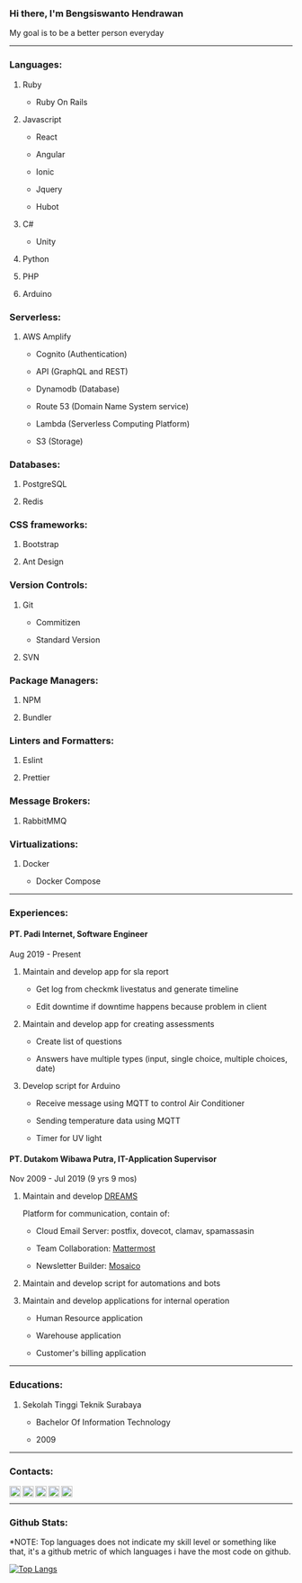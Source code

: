 ### Hi there, I'm Bengsiswanto Hendrawan

My goal is to be a better person everyday

---

### Languages:

1. Ruby

   - Ruby On Rails

1. Javascript

   - React

   - Angular

   - Ionic

   - Jquery

   - Hubot

1. C#

   - Unity

1. Python

1. PHP

1. Arduino

<!-- <img height="20" src="https://raw.githubusercontent.com/github/explore/80688e429a7d4ef2fca1e82350fe8e3517d3494d/topics/ruby/ruby.png">  -->
<!-- <img height="20" src="https://raw.githubusercontent.com/github/explore/80688e429a7d4ef2fca1e82350fe8e3517d3494d/topics/javascript/javascript.png"> -->
<!-- <img height="20" src="https://raw.githubusercontent.com/github/explore/80688e429a7d4ef2fca1e82350fe8e3517d3494d/topics/csharp/csharp.png"> -->
<!-- <img height="20" src="https://raw.githubusercontent.com/github/explore/80688e429a7d4ef2fca1e82350fe8e3517d3494d/topics/python/python.png"> -->
<!-- <img height="20" src="https://raw.githubusercontent.com/github/explore/80688e429a7d4ef2fca1e82350fe8e3517d3494d/topics/php/php.png"> -->
<!-- <img height="20" src="https://raw.githubusercontent.com/github/explore/80688e429a7d4ef2fca1e82350fe8e3517d3494d/topics/arduino/arduino.png"> -->

### Serverless:

1. AWS Amplify

   - Cognito (Authentication)

   - API (GraphQL and REST)

   - Dynamodb (Database)

   - Route 53 (Domain Name System service)

   - Lambda (Serverless Computing Platform)

   - S3 (Storage)

### Databases:

1. PostgreSQL

1. Redis

### CSS frameworks:

1. Bootstrap

1. Ant Design

### Version Controls:

1. Git

   - Commitizen

   - Standard Version

1. SVN

### Package Managers:

1. NPM

1. Bundler

### Linters and Formatters:

1. Eslint

1. Prettier

### Message Brokers:

1. RabbitMMQ

### Virtualizations:

1. Docker

   - Docker Compose

---

### Experiences:

#### **PT. Padi Internet**, Software Engineer

Aug 2019 - Present

1. Maintain and develop app for sla report

   - Get log from checkmk livestatus and generate timeline

   - Edit downtime if downtime happens because problem in client

1. Maintain and develop app for creating assessments

   - Create list of questions

   - Answers have multiple types (input, single choice, multiple choices, date)

1. Develop script for Arduino

   - Receive message using MQTT to control Air Conditioner

   - Sending temperature data using MQTT

   - Timer for UV light

#### **PT. Dutakom Wibawa Putra**, IT-Application Supervisor

Nov 2009 - Jul 2019 (9 yrs 9 mos)

1. Maintain and develop [DREAMS][dreams]

   Platform for communication, contain of:

   - Cloud Email Server: postfix, dovecot, clamav, spamassasin

   - Team Collaboration: [Mattermost][mattermost]

   - Newsletter Builder: [Mosaico][mosaico]

1. Maintain and develop script for automations and bots

1. Maintain and develop applications for internal operation

   - Human Resource application

   - Warehouse application

   - Customer's billing application

---

### Educations:

1. Sekolah Tinggi Teknik Surabaya

   - Bachelor Of Information Technology

   - 2009

---

### Contacts:

[<img align="left" alt="bengsiswantoh | Mail" width="20px" src="https://cdn.jsdelivr.net/npm/simple-icons@v3/icons/gmail.svg" />][mail]
[<img align="left" alt="bengsiswanto | Github" width="20px" src="https://cdn.jsdelivr.net/npm/simple-icons@v3/icons/github.svg" />][github]
[<img align="left" alt="bengsiswantoh | LinkedIn" width="20px" src="https://cdn.jsdelivr.net/npm/simple-icons@v3/icons/linkedin.svg" />][linkedin]
[<img align="left" alt="bengsiswantoh | YouTube" width="20px" src="https://cdn.jsdelivr.net/npm/simple-icons@v3/icons/youtube.svg" />][youtube]
[<img align="left" alt="bengsiswantoh | Instagram" width="20px" src="https://cdn.jsdelivr.net/npm/simple-icons@v3/icons/instagram.svg" />][instagram]

<br />

---

### Github Stats:

\*NOTE: Top languages does not indicate my skill level or something like that, it's a github metric of which languages i have the most code on github.

[![Top Langs](https://github-readme-stats.mightiesthero.vercel.app/api/top-langs/?username=bengsiswantoh)](https://github.com/bengsiswantoh/github-readme-stats)

[mail]: mailto:bengsiswantoh@gmail.com
[github]: https://github.com/bengsiswantoh
[linkedin]: https://www.linkedin.com/in/bengsiswantoh
[youtube]: https://www.youtube.com/channel/UCqxXmZPBZfuHVMzPHprDkPg
[instagram]: https://instagram.com/bengsiswantoh
[dreams]: https://dreamsmail.id
[mattermost]: https://mattermost.com
[mosaico]: https://mosaico.io
